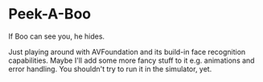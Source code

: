 Peek-A-Boo
==========

If Boo can see you, he hides.

Just playing around with AVFoundation and its build-in face recognition capabilities. Maybe I'll add some more fancy stuff to it e.g. animations and error handling. You shouldn't try to run it in the simulator, yet.
